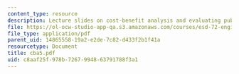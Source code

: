 ```yaml
---
content_type: resource
description: Lecture slides on cost-benefit analysis and evaluating public activities.
file: https://ol-ocw-studio-app-qa.s3.amazonaws.com/courses/esd-72-engineering-risk-benefit-analysis-spring-2007/c8aaf25f978b7267994863791788f3a1_cba5.pdf
file_type: application/pdf
parent_uid: 14865558-19a2-e2de-7c82-d433f2b1f41a
resourcetype: Document
title: cba5.pdf
uid: c8aaf25f-978b-7267-9948-63791788f3a1
---
```

